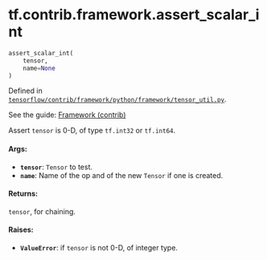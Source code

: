 <div itemscope itemtype="http://developers.google.com/ReferenceObject">
<meta itemprop="name" content="tf.contrib.framework.assert_scalar_int" />
</div>

# tf.contrib.framework.assert_scalar_int

``` python
assert_scalar_int(
    tensor,
    name=None
)
```



Defined in [`tensorflow/contrib/framework/python/framework/tensor_util.py`](https://www.tensorflow.org/code/tensorflow/contrib/framework/python/framework/tensor_util.py).

See the guide: [Framework (contrib)](../../../../../api_guides/python/contrib.framework.md)

Assert `tensor` is 0-D, of type `tf.int32` or `tf.int64`.

#### Args:

* <b>`tensor`</b>: `Tensor` to test.
* <b>`name`</b>: Name of the op and of the new `Tensor` if one is created.

#### Returns:

`tensor`, for chaining.

#### Raises:

* <b>`ValueError`</b>: if `tensor` is not 0-D, of integer type.